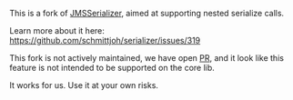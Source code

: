 This is a fork of [JMSSerializer](https://github.com/schmittjoh/serializer), aimed at supporting nested serialize calls.

Learn more about it here: https://github.com/schmittjoh/serializer/issues/319

This fork is not actively maintained, we have open [PR](https://github.com/schmittjoh/serializer/pull/341), 
and it look like this feature is not intended to be supported on the core lib.

It works for us. Use it at your own risks.
